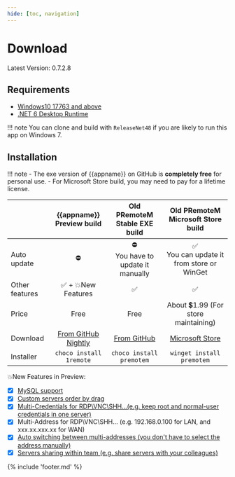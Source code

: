```yaml
---
hide: [toc, navigation]
---
```


# Download

Latest Version: 0.7.2.8

## Requirements

- [Windows10 17763 and above](https://support.lenovo.com/us/en/solutions/ht502786)
- [.NET 6 Desktop Runtime](https://dotnet.microsoft.com/en-us/download/dotnet/6.0/runtime)

!!! note
    You can clone and build with `ReleaseNet48` if you are likely to run this app on Windows 7.

## Installation

!!! note
    - The exe version of {{appname}} on GitHub is **completely free** for personal use.
    - For Microsoft Store build, you may need to pay for a lifetime license.

|                |                        {{appname}} <br/> Preview build                         |            Old PRemoteM <br/> Stable EXE build             |                 Old PRemoteM <br/> Microsoft Store build                  |
| :------------- | :----------------------------------------------------------------------------: | :--------------------------------------------------------: | :-----------------------------------------------------------------------: |
| Auto update    |                                       ⛔                                       |          ⛔  <br/> You have to update it manually         |              ✅ <br/>  You can update it from store or WinGet             |
| Other features |                               ✅ + 💥New Features                             |                             ✅                            |                                     ✅                                    |
| Price          |                                      Free                                      |                            Free                            |                    About 💲1.99 (For store maintaining)                   |
| Download       | [From GitHub Nightly](https://github.com/1Remote/1Remote/releases/tag/Nightly) | [From GitHub](https://github.com/1Remote/1Remote/releases) | [Microsoft Store](https://www.microsoft.com/store/productId/9PNMNF92JNFP) |
| Installer      |                      `choco install 1remote`                                   |                  `choco install premotem`                  |                         `winget install premotem`                         |

<!-- - Using [Winget](https://github.com/microsoft/winget-cli): `winget install premotem`
- [Chocolatey](https://chocolatey.org/packages/premotem): `choco install premotem` -->

💥New Features in Preview:

- [x] [MySQL support](https://1remote.github.io/usage/database/data-synchronization/#by-using-mysql)
- [x] [Custom servers order by drag](https://1remote.github.io/usage/overview/#sorting)
- [x] [Multi-Credentials for RDP\VNC\SHH...(e.g. keep root and normal-user credentials in one server)](https://1remote.github.io/usage/alternative-credential/#addedit)
- [x] Multi-Address for RDP\VNC\SHH... (e.g. 192.168.0.100 for LAN, and xxx.xx.xxx.xx for WAN)
- [x] [Auto switching between multi-addresses (you don't have to select the address manually)](https://1remote.github.io/usage/alternative-credential/#auto-switching-address)
- [x] [Servers sharing within team (e.g. share servers with your colleagues)](https://1remote.github.io/usage/team/team-sharing/)

{% include 'footer.md' %}
